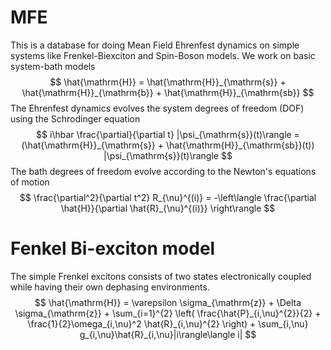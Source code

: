 # MFE
This is a database for doing Mean Field Ehrenfest dynamics on simple systems like Frenkel-Biexciton and Spin-Boson models.
We work on basic system-bath models
$$ 
    \hat{\mathrm{H}} = \hat{\mathrm{H}}_{\mathrm{s}} + \hat{\mathrm{H}}_{\mathrm{b}} + \hat{\mathrm{H}}_{\mathrm{sb}}
$$
The Ehrenfest dynamics evolves the system degrees of freedom (DOF) using the Schrodinger equation
$$
    i\hbar \frac{\partial}{\partial t} |\psi_{\mathrm{s}}(t)\rangle = (\hat{\mathrm{H}}_{\mathrm{s}} + \hat{\mathrm{H}}_{\mathrm{sb}}(t)) |\psi_{\mathrm{s}}(t)\rangle
$$
The bath degrees of freedom evolve according to the Newton's equations of motion
$$
    \frac{\partial^2}{\partial t^2} R_{\nu}^{(i)} = -\left\langle \frac{\partial \hat{H}}{\partial \hat{R}_{\nu}^{(i)}} \right\rangle
$$


# Fenkel Bi-exciton model
The simple Frenkel excitons consists of two states electronically coupled while having their own dephasing environments.
$$
    \hat{\mathrm{H}} = \varepsilon \sigma_{\mathrm{z}} + \Delta \sigma_{\mathrm{z}} + \sum_{i=1}^{2} \left( \frac{\hat{P}_{i,\nu}^{2}}{2} + \frac{1}{2}\omega_{i,\nu}^2 \hat{R}_{i,\nu}^{2} \right) + \sum_{i,\nu} g_{i,\nu}\hat{R}_{i,\nu}|i\rangle\langle i|
$$